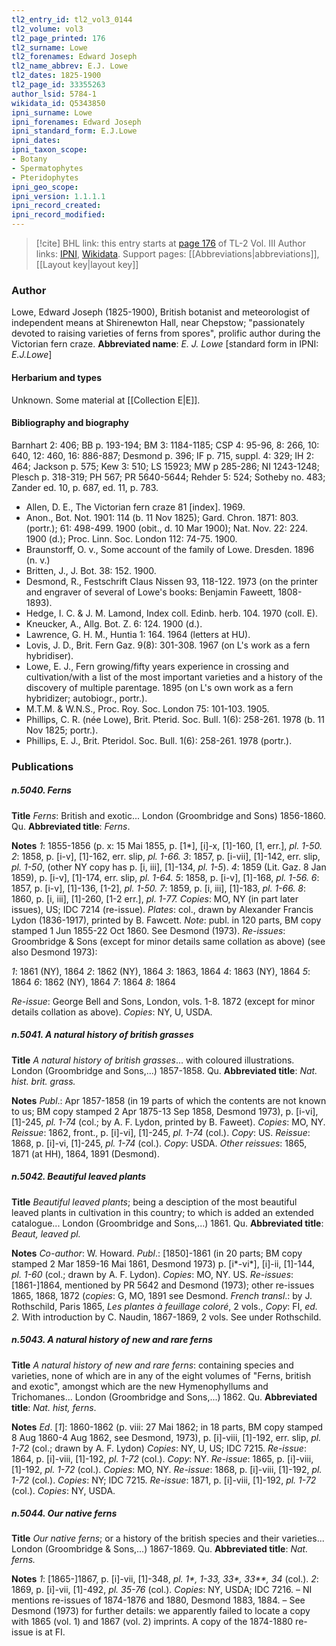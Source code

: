 ```yaml
---
tl2_entry_id: tl2_vol3_0144
tl2_volume: vol3
tl2_page_printed: 176
tl2_surname: Lowe
tl2_forenames: Edward Joseph
tl2_name_abbrev: E.J. Lowe
tl2_dates: 1825-1900
tl2_page_id: 33355263
author_lsid: 5784-1
wikidata_id: Q5343850
ipni_surname: Lowe
ipni_forenames: Edward Joseph
ipni_standard_form: E.J.Lowe
ipni_dates: 
ipni_taxon_scope: 
- Botany
- Spermatophytes
- Pteridophytes
ipni_geo_scope: 
ipni_version: 1.1.1.1
ipni_record_created: 
ipni_record_modified:
---
```


> [!cite] BHL link: this entry starts at [page 176](https://www.biodiversitylibrary.org/page/33355263) of TL-2 Vol. III
> Author links: [IPNI](https://www.ipni.org/a/5784-1), [Wikidata](https://www.wikidata.org/wiki/Q5343850). Support pages: [[Abbreviations|abbreviations]], [[Layout key|layout key]]

### Author

Lowe, Edward Joseph (1825-1900), British botanist and meteorologist of independent means at Shirenewton Hall, near Chepstow; "passionately devoted to raising varieties of ferns from spores", prolific author during the Victorian fern craze. 
**Abbreviated name**: *E. J. Lowe* \[standard form in IPNI: *E.J.Lowe*\]

#### Herbarium and types

Unknown. Some material at [[Collection E|E]].

#### Bibliography and biography

Barnhart 2: 406; BB p. 193-194; BM 3: 1184-1185; CSP 4: 95-96, 8: 266, 10: 640, 12: 460, 16: 886-887; Desmond p. 396; IF p. 715, suppl. 4: 329; IH 2: 464; Jackson p. 575; Kew 3: 510; LS 15923; MW p 285-286; NI 1243-1248; Plesch p. 318-319; PH 567; PR 5640-5644; Rehder 5: 524; Sotheby no. 483; Zander ed. 10, p. 687, ed. 11, p. 783.
- Allen, D. E., The Victorian fern craze 81 \[index\]. 1969.
- Anon., Bot. Not. 1901: 114 (b. 11 Nov 1825); Gard. Chron. 1871: 803. (portr.); 61: 498-499. 1900 (obit., d. 10 Mar 1900); Nat. Nov. 22: 224. 1900 (d.); Proc. Linn. Soc. London 112: 74-75. 1900.
- Braunstorff, O. v., Some account of the family of Lowe. Dresden. 1896 (n. v.)
- Britten, J., J. Bot. 38: 152. 1900.
- Desmond, R., Festschrift Claus Nissen 93, 118-122. 1973 (on the printer and engraver of several of Lowe's books: Benjamin Faweett, 1808-1893).
- Hedge, I. C. & J. M. Lamond, Index coll. Edinb. herb. 104. 1970 (coll. E).
- Kneucker, A., Allg. Bot. Z. 6: 124. 1900 (d.).
- Lawrence, G. H. M., Huntia 1: 164. 1964 (letters at HU).
- Lovis, J. D., Brit. Fern Gaz. 9(8): 301-308. 1967 (on L's work as a fern hybridiser).
- Lowe, E. J., Fern growing/fifty years experience in crossing and cultivation/with a list of the most important varieties and a history of the discovery of multiple parentage. 1895 (on L's own work as a fern hybridizer; autobiogr., portr.).
- M.T.M. & W.N.S., Proc. Roy. Soc. London 75: 101-103. 1905.
- Phillips, C. R. (née Lowe), Brit. Pterid. Soc. Bull. 1(6): 258-261. 1978 (b. 11 Nov 1825; portr.).
- Phillips, E. J., Brit. Pteridol. Soc. Bull. 1(6): 258-261. 1978 (portr.).

### Publications

##### n.5040. Ferns

**Title**
*Ferns*: British and exotic... London (Groombridge and Sons) 1856-1860. Qu.
**Abbreviated title**: *Ferns*.

**Notes**
*1*: 1855-1856 (p. x: 15 Mai 1855, p. \[1\*\], \[i\]-x, \[1\]-160, \[1, err.\], *pl. 1-50.*
*2*: 1858, p. \[i-v\], \[1\]-162, err. slip, *pl. 1-66.*
*3*: 1857, p. \[i-vii\], \[1\]-142, err. slip, *pl. 1-50*, (other NY copy has p. \[i, iii\], \[1\]-134, *pl. 1-5*).
*4*: 1859 (Lit. Gaz. 8 Jan 1859), p. \[i-v\], \[1\]-174, err. slip, *pl. 1-64.*
*5*: 1858, p. \[i-v\], \[1\]-168, *pl. 1-56.*
*6*: 1857, p. \[i-v\], \[1\]-136, \[1-2\], *pl. 1-50.*
*7*: 1859, p. \[i, iii\], \[1\]-183, *pl. 1-66.*
*8*: 1860, p. \[i, iii\], \[1\]-260, \[1-2 err.\], *pl. 1-77.*
*Copies*: MO, NY (in part later issues), US; IDC 7214 (re-issue).
*Plates*: col., drawn by Alexander Francis Lydon (1836-1917), printed by B. Fawcett.
*Note*: publ. in 120 parts, BM copy stamped 1 Jun 1855-22 Oct 1860. See Desmond (1973).
*Re-issues*: Groombridge & Sons (except for minor details same collation as above) (see also Desmond 1973):

*1*: 1861 (NY), 1864
*2*: 1862 (NY), 1864
*3*: 1863, 1864
*4*: 1863 (NY), 1864
*5*: 1864
*6*: 1862 (NY), 1864
*7*: 1864
*8*: 1864

*Re-issue*: George Bell and Sons, London, vols. 1-8. 1872 (except for minor details collation as above). *Copies*: NY, U, USDA.

##### n.5041. A natural history of british grasses

**Title**
*A natural history of british grasses*... with coloured illustrations. London (Groombridge and Sons,...) 1857-1858. Qu.
**Abbreviated title**: *Nat. hist. brit. grass.*

**Notes**
*Publ*.: Apr 1857-1858 (in 19 parts of which the contents are not known to us; BM copy stamped 2 Apr 1875-13 Sep 1858, Desmond 1973), p. \[i-vi\], \[1\]-245, *pl. 1-74* (col.; by A. F. Lydon, printed by B. Faweet). *Copies*: MO, NY.
*Reissue*: 1862, front., p. \[i\]-vi\], \[1\]-245, *pl. 1-74* (col.). *Copy*: US.
*Reissue*: 1868, p. \[i\]-vi, \[1\]-245, *pl. 1-74* (col.). *Copy*: USDA.
*Other reissues*: 1865, 1871 (at HH), 1864, 1891 (Desmond).

##### n.5042. Beautiful leaved plants

**Title**
*Beautiful leaved plants*; being a desciption of the most beautiful leaved plants in cultivation in this country; to which is added an extended catalogue... London (Groombridge and Sons,...) 1861. Qu.
**Abbreviated title**: *Beaut, leaved pl.*

**Notes**
*Co-author*: W. Howard.
*Publ*.: \[1850\]-1861 (in 20 parts; BM copy stamped 2 Mar 1859-16 Mai 1861, Desmond 1973) p. \[i\*-vi\*\], \[i\]-ii, \[1\]-144, *pl. 1-60* (col.; drawn by A. F. Lydon). *Copies*: MO, NY. US.
*Re-issues*: \[1861-\]1864, mentioned by PR 5642 and Desmond (1973); other re-issues 1865, 1868, 1872 (*copies*: G, MO, 1891 see Desmond.
*French transl*.: by J. Rothschild, Paris 1865, *Les plantes à feuillage coloré*, 2 vols., *Copy*: FI, *ed. 2.* With introduction by C. Naudin, 1867-1869, 2 vols. See under Rothschild.

##### n.5043. A natural history of new and rare ferns

**Title**
*A natural history of new and rare ferns*: containing species and varieties, none of which are in any of the eight volumes of "Ferns, british and exotic", amongst which are the new Hymenophyllums and Trichomanes... London (Groombridge and Sons,...) 1862. Qu.
**Abbreviated title**: *Nat. hist, ferns*.

**Notes**
*Ed*. \[*1*\]: 1860-1862 (p. viii: 27 Mai 1862; in 18 parts, BM copy stamped 8 Aug 1860-4 Aug 1862, see Desmond, 1973), p. \[i\]-viii, \[1\]-192, err. slip, *pl. 1-72* (col.; drawn by A. F. Lydon) *Copies*: NY, U, US; IDC 7215.
*Re-issue*: 1864, p. \[i\]-viii, \[1\]-192, *pl. 1-72* (col.). *Copy*: NY.
*Re-issue*: 1865, p. \[i\]-viii, \[1\]-192, *pl. 1-72* (col.). *Copies*: MO, NY.
*Re-issue*: 1868, p. \[i\]-viii, \[1\]-192, *pl. 1-72* (col.). *Copies*: NY; IDC 7215.
*Re-issue*: 1871, p. \[i\]-viii, \[1\]-192, *pl. 1-72* (col.). *Copies*: NY, USDA.

##### n.5044. Our native ferns

**Title**
*Our native ferns*; or a history of the british species and their varieties... London (Groombridge & Sons,...) 1867-1869. Qu.
**Abbreviated title**: *Nat. ferns.*

**Notes**
*1*: \[1865-\]1867, p. \[i\]-vii, \[1\]-348, *pl. 1\*, 1-33, 33\*, 33\*\*, 34* (col.).
*2*: 1869, p. \[i\]-vii, \[1\]-492, *pl. 35-76* (col.).
*Copies*: NY, USDA; IDC 7216. – NI mentions re-issues of 1874-1876 and 1880, Desmond 1883, 1884. – See Desmond (1973) for further details: we apparently failed to locate a copy with 1865 (vol. 1) and 1867 (vol. 2) imprints. A copy of the 1874-1880 re-issue is at FI.

